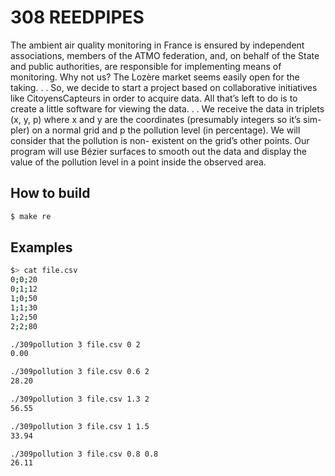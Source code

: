 # 308 REEDPIPES
The ambient air quality monitoring in France is ensured by independent associations, members of the ATMO federation, and, on behalf of the State and public authorities, are responsible for implementing means of monitoring.
Why not us? The Lozère market seems easily open for the taking. . .
So, we decide to start a project based on collaborative initiatives like CitoyensCapteurs in order to acquire data. All that’s left to do is to create a little software for viewing the data. . .
We receive the data in triplets (x, y, p) where x and y are the coordinates (presumably integers so it’s sim- pler) on a normal grid and p the pollution level (in percentage). We will consider that the pollution is non- existent on the grid’s other points.
Our program will use Bézier surfaces to smooth out the data and display the value of the pollution level in a point inside the observed area.
## How to build
```sh
$ make re
```

## Examples
```sh
$> cat file.csv
0;0;20
0;1;12
1;0;50
1;1;30
1;2;50
2;2;80
```

```sh
./309pollution 3 file.csv 0 2
0.00
```

```sh
./309pollution 3 file.csv 0.6 2
28.20
```

```sh
./309pollution 3 file.csv 1.3 2
56.55
```

```sh
./309pollution 3 file.csv 1 1.5
33.94
```

```sh
./309pollution 3 file.csv 0.8 0.8
26.11
```
